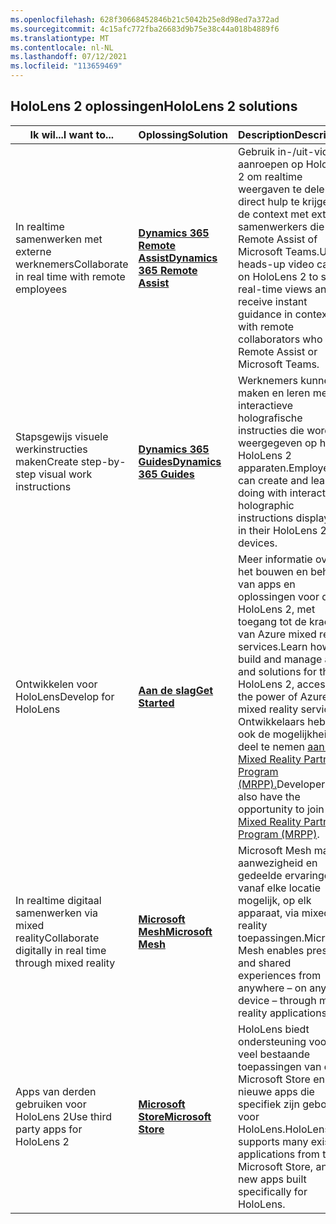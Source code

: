 ```yaml
---
ms.openlocfilehash: 628f30668452846b21c5042b25e8d98ed7a372ad
ms.sourcegitcommit: 4c15afc772fba26683d9b75e38c44a018b4889f6
ms.translationtype: MT
ms.contentlocale: nl-NL
ms.lasthandoff: 07/12/2021
ms.locfileid: "113659469"
---
```

## <a name="hololens-2-solutions"></a><span data-ttu-id="27d7d-101">HoloLens 2 oplossingen</span><span class="sxs-lookup"><span data-stu-id="27d7d-101">HoloLens 2 solutions</span></span>

| <span data-ttu-id="27d7d-102">Ik wil...</span><span class="sxs-lookup"><span data-stu-id="27d7d-102">I want to...</span></span> | <span data-ttu-id="27d7d-103">Oplossing</span><span class="sxs-lookup"><span data-stu-id="27d7d-103">Solution</span></span> | <span data-ttu-id="27d7d-104">Description</span><span class="sxs-lookup"><span data-stu-id="27d7d-104">Description</span></span> |  
|---------| ------------|------------|
| <span data-ttu-id="27d7d-105">In realtime samenwerken met externe werknemers</span><span class="sxs-lookup"><span data-stu-id="27d7d-105">Collaborate in real time with remote employees</span></span> | [<span data-ttu-id="27d7d-106">**Dynamics 365 Remote Assist**</span><span class="sxs-lookup"><span data-stu-id="27d7d-106">**Dynamics 365 Remote Assist**</span></span>](https://dynamics.microsoft.com/mixed-reality/remote-assist/) | <span data-ttu-id="27d7d-107">Gebruik in-/uit-video-aanroepen op HoloLens 2 om realtime weergaven te delen en direct hulp te krijgen in de context met externe samenwerkers die Remote Assist of Microsoft Teams.</span><span class="sxs-lookup"><span data-stu-id="27d7d-107">Use heads-up video calls on HoloLens 2 to share real-time views and receive instant guidance in context with remote collaborators who use Remote Assist or Microsoft Teams.</span></span> | 
| <span data-ttu-id="27d7d-108">Stapsgewijs visuele werkinstructies maken</span><span class="sxs-lookup"><span data-stu-id="27d7d-108">Create step-by-step visual work instructions</span></span> | [<span data-ttu-id="27d7d-109">**Dynamics 365 Guides**</span><span class="sxs-lookup"><span data-stu-id="27d7d-109">**Dynamics 365 Guides**</span></span>](https://dynamics.microsoft.com/mixed-reality/guides/capabilities/) | <span data-ttu-id="27d7d-110">Werknemers kunnen maken en leren met interactieve holografische instructies die worden weergegeven op hun HoloLens 2 apparaten.</span><span class="sxs-lookup"><span data-stu-id="27d7d-110">Employees can create and learn by doing with interactive holographic instructions displayed in their HoloLens 2 devices.</span></span> |
| <span data-ttu-id="27d7d-111">Ontwikkelen voor HoloLens</span><span class="sxs-lookup"><span data-stu-id="27d7d-111">Develop for HoloLens</span></span> | [<span data-ttu-id="27d7d-112">**Aan de slag**</span><span class="sxs-lookup"><span data-stu-id="27d7d-112">**Get Started**</span></span>](/windows/mixed-reality/develop/development?tabs=unity) | <span data-ttu-id="27d7d-113">Meer informatie over het bouwen en beheren van apps en oplossingen voor de HoloLens 2, met toegang tot de kracht van Azure mixed reality services.</span><span class="sxs-lookup"><span data-stu-id="27d7d-113">Learn how to build and manage apps and solutions for the HoloLens 2, accessing the power of Azure mixed reality services.</span></span> <span data-ttu-id="27d7d-114">Ontwikkelaars hebben ook de mogelijkheid om deel te nemen [aan ons Mixed Reality Partner Program (MRPP).](https://www.microsoft.com/hololens/mrpp)</span><span class="sxs-lookup"><span data-stu-id="27d7d-114">Developers also have the opportunity to join our [Mixed Reality Partner Program (MRPP)](https://www.microsoft.com/hololens/mrpp).</span></span> |
| <span data-ttu-id="27d7d-115">In realtime digitaal samenwerken via mixed reality</span><span class="sxs-lookup"><span data-stu-id="27d7d-115">Collaborate digitally in real time through mixed reality</span></span> | [<span data-ttu-id="27d7d-116">**Microsoft Mesh**</span><span class="sxs-lookup"><span data-stu-id="27d7d-116">**Microsoft Mesh**</span></span>](https://www.microsoft.com/mesh) | <span data-ttu-id="27d7d-117">Microsoft Mesh maakt aanwezigheid en gedeelde ervaringen vanaf elke locatie mogelijk, op elk apparaat, via mixed reality toepassingen.</span><span class="sxs-lookup"><span data-stu-id="27d7d-117">Microsoft Mesh enables presence and shared experiences from anywhere – on any device – through mixed reality applications.</span></span> |
| <span data-ttu-id="27d7d-118">Apps van derden gebruiken voor HoloLens 2</span><span class="sxs-lookup"><span data-stu-id="27d7d-118">Use third party apps for HoloLens 2</span></span> | [<span data-ttu-id="27d7d-119">**Microsoft Store**</span><span class="sxs-lookup"><span data-stu-id="27d7d-119">**Microsoft Store**</span></span>](../holographic-store-apps.md) | <span data-ttu-id="27d7d-120">HoloLens biedt ondersteuning voor veel bestaande toepassingen van de Microsoft Store en nieuwe apps die specifiek zijn gebouwd voor HoloLens.</span><span class="sxs-lookup"><span data-stu-id="27d7d-120">HoloLens supports many existing applications from the Microsoft Store, and new apps built specifically for HoloLens.</span></span>
